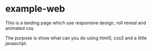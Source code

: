 # example-web

This is a landing page which use responsive design, roll reveal and animated css.

The purpose is show what can you do using html5, css3 and a little javascript.
